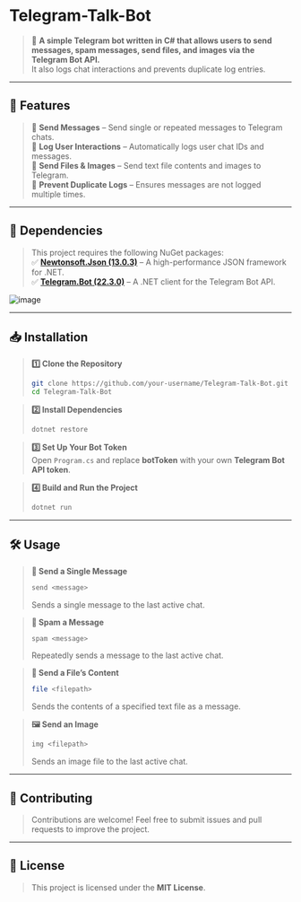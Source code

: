 # Telegram-Talk-Bot

> 📌 **A simple Telegram bot written in C# that allows users to send messages, spam messages, send files, and images via the Telegram Bot API.**  
> It also logs chat interactions and prevents duplicate log entries.  

---

## 🚀 Features  
> 📨 **Send Messages** – Send single or repeated messages to Telegram chats.  
> 📝 **Log User Interactions** – Automatically logs user chat IDs and messages.  
> 📂 **Send Files & Images** – Send text file contents and images to Telegram.  
> 🔄 **Prevent Duplicate Logs** – Ensures messages are not logged multiple times.  

---

## 🔧 Dependencies  
> This project requires the following NuGet packages:  
> ✅ **[Newtonsoft.Json (13.0.3)](https://www.nuget.org/packages/Newtonsoft.Json/)** – A high-performance JSON framework for .NET.  
> ✅ **[Telegram.Bot (22.3.0)](https://www.nuget.org/packages/Telegram.Bot/)** – A .NET client for the Telegram Bot API.  

![image](https://github.com/user-attachments/assets/610f1ad2-03fa-43e3-84da-be31ae00df32)



---

## 📥 Installation  

> **1️⃣ Clone the Repository**  
> ```sh
> git clone https://github.com/your-username/Telegram-Talk-Bot.git
> cd Telegram-Talk-Bot
> ```

> **2️⃣ Install Dependencies**  
> ```sh
> dotnet restore
> ```

> **3️⃣ Set Up Your Bot Token**  
> Open `Program.cs` and replace **botToken** with your own **Telegram Bot API token**.

> **4️⃣ Build and Run the Project**  
> ```sh
> dotnet run
> ```

---

## 🛠 Usage  

> **📨 Send a Single Message**  
> ```sh
> send <message>
> ```  
> Sends a single message to the last active chat.

> **📢 Spam a Message**  
> ```sh
> spam <message>
> ```  
> Repeatedly sends a message to the last active chat.

> **📂 Send a File’s Content**  
> ```sh
> file <filepath>
> ```  
> Sends the contents of a specified text file as a message.

> **🖼 Send an Image**  
> ```sh
> img <filepath>
> ```  
> Sends an image file to the last active chat.

---

## 🤝 Contributing  
> Contributions are welcome! Feel free to submit issues and pull requests to improve the project.  

---

## 📜 License  
> This project is licensed under the **MIT License**.  
